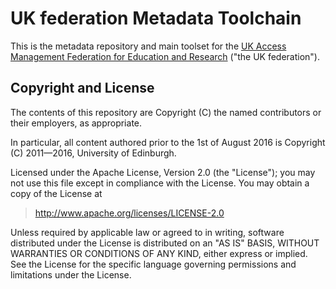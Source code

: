 # UK federation Metadata Toolchain

This is the metadata repository and main toolset for the [UK Access Management Federation for Education and Research](http://ukfederation.org.uk) ("the UK federation").

## Copyright and License

The contents of this repository are Copyright (C) the named contributors or their
employers, as appropriate.

In particular, all content authored prior to the 1st of August 2016 is
Copyright (C) 2011&mdash;2016, University of Edinburgh.

Licensed under the Apache License, Version 2.0 (the "License");
you may not use this file except in compliance with the License.
You may obtain a copy of the License at

> <http://www.apache.org/licenses/LICENSE-2.0>

Unless required by applicable law or agreed to in writing, software
distributed under the License is distributed on an "AS IS" BASIS,
WITHOUT WARRANTIES OR CONDITIONS OF ANY KIND, either express or implied.
See the License for the specific language governing permissions and
limitations under the License.
